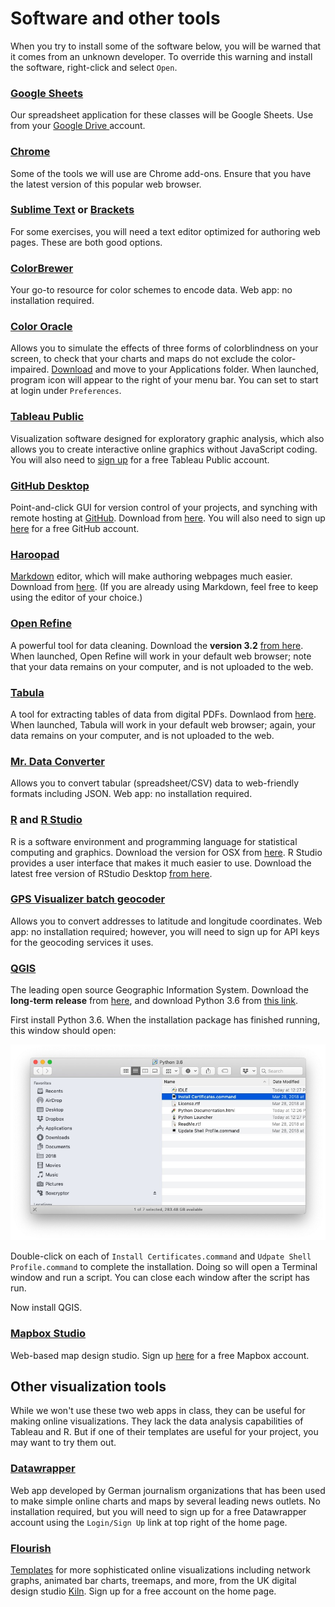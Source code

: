# Software and other tools

When you try to install some of the software below, you will be warned that it comes from an unknown developer. To override this warning and install the software, right-click and select `Open`.

### [Google Sheets](https://www.google.com/sheets/about/)
Our spreadsheet application for these classes will be Google Sheets. Use from your [Google Drive ](https://drive.google.com/)account.

### [Chrome](https://www.google.com/chrome/)

Some of the tools we will use are Chrome add-ons. Ensure that you have the latest version of this popular web browser.

### [Sublime Text](https://www.sublimetext.com/) or [Brackets](http://brackets.io/)

For some exercises, you will need a text editor optimized for authoring web pages. These are both good options.

### [ColorBrewer](http://colorbrewer2.org/)
Your go-to resource for color schemes to encode data. Web app: no installation required.

### [Color Oracle](https://colororacle.org/)
Allows you to simulate the effects of three forms of colorblindness on your screen, to check that your charts and maps do not exclude the color-impaired. [Download](https://colororacle.org/index.html) and move to your Applications folder. When launched, program icon will appear to the right of your menu bar. You can set to start at login under `Preferences`.

### [Tableau Public](https://public.tableau.com/s/)
Visualization software designed for exploratory graphic analysis, which also allows you to create interactive online graphics without JavaScript coding. You will also need to [sign up](https://public.tableausoftware.com/auth/signup) for a free Tableau Public account.

### [GitHub Desktop](https://desktop.github.com/)

Point-and-click GUI for version control of your projects, and synching with remote hosting at [GitHub](https://github.com/). Download from [here](https://desktop.github.com/). You will also need to sign up [here](https://github.com/) for a free GitHub account.

### [Haroopad](http://pad.haroopress.com/)

[Markdown](https://en.wikipedia.org/wiki/Markdown) editor, which will make authoring webpages much easier. Download from [here](http://pad.haroopress.com/user.html). (If you are already using Markdown, feel free to keep using the editor of your choice.)

### [Open Refine](http://openrefine.org/)
A powerful tool for data cleaning. Download the **version 3.2** [from here](http://openrefine.org/download.html). When launched, Open Refine will work in your default web browser; note that your data remains on your computer, and is not uploaded to the web.

### [Tabula](https://tabula.technology/)
A tool for extracting tables of data from digital PDFs. Downlaod from [here](https://tabula.technology/). When launched, Tabula will work in your default web browser; again, your data remains on your computer, and is not uploaded to the web.

### [Mr. Data Converter](https://shancarter.github.io/mr-data-converter/)
Allows you to convert tabular (spreadsheet/CSV) data to web-friendly formats including JSON. Web app: no installation required.

### [R](https://www.r-project.org/) and [R Studio](https://www.rstudio.com/)
R is a software environment and programming language for statistical computing and graphics. Download the version for OSX from [here](https://cran.rstudio.com/). R Studio provides a user interface that makes it much easier to use. Download the latest free version of RStudio Desktop [from here](https://www.rstudio.com/products/rstudio/download/).

### [GPS Visualizer batch geocoder](https://www.gpsvisualizer.com/geocoder/)
Allows you to convert addresses to latitude and longitude coordinates. Web app: no installation required; however, you will need to sign up for API keys for the geocoding services it uses.

### [QGIS](https://qgis.org/en/site/)
The leading open source Geographic Information System. Download the **long-term release** from [here](https://qgis.org/en/site/forusers/download.html), and download Python 3.6 from [this link](https://www.python.org/ftp/python/3.6.5/python-3.6.5-macosx10.9.pkg).

First install Python 3.6. When the installation package has finished running, this window should open:

![](./img/software_1.jpg)

Double-click on each of `Install Certificates.command` and `Udpate Shell Profile.command` to complete the installation. Doing so will open a Terminal window and run a script. You can close each window after the script has run.

Now install QGIS.

### [Mapbox Studio](https://www.mapbox.com/mapbox-studio/)

Web-based map design studio. Sign up [here](https://www.mapbox.com/signup/) for a free Mapbox account.


## Other visualization tools

While we won't use these two web apps in class, they can be useful for making online visualizations. They lack the data analysis capabilities of Tableau and R. But if one of their templates are useful for your project, you may want to try them out.

### [Datawrapper](https://datawrapper.de/)

Web app developed by German journalism organizations that has been used to make simple online charts and maps by several leading news outlets. No installation required, but you will need to sign up for a free Datawrapper account using the `Login/Sign Up` link at top right of the home page.

### [Flourish](https://flourish.studio/)

[Templates](https://app.flourish.studio/templates) for more sophisticated online visualizations including network graphs, animated bar charts, treemaps, and more, from the UK digital design studio [Kiln](https://www.kiln.digital/). Sign up for a free account on the home page.








